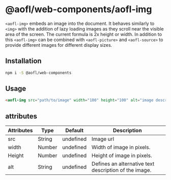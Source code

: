 # @aofl/web-components/aofl-img

`<aofl-img>` embeds an image into the document. It behaves similarly to `<img>` with the addition of lazy loading images as they scroll near the visible area of the screen. The current formula is 2x height or width. In addition to this `<aofl-img>` can be combined with `<aofl-picture>` and `<aofl-source>` to provide different images for different display sizes.


## Installation
```bash
npm i -S @aofl/web-components
```

## Usage
```html
<aofl-img src="path/to/image" width="100" height="100" alt="image description"></aofl-img>
```

## attributes

| Attributes | Type   | Default   | Description                                           |
|------------|--------|-----------|-------------------------------------------------------|
| src        | String | undefined | Image url                                             |
| width      | Number | undefined | Width of image in pixels.                             |
| Height     | Number | undefined | Height of image in pixels.                            |
| alt        | String | undefined | Defines an alternative text description of the image. |


